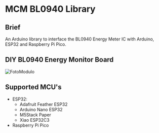 # MCM BL0940 Library

## Brief
An Arduino library to interface the BL0940 Energy Meter IC with Arduino, ESP32 and Raspberry Pi Pico.

## DIY BL0940 Energy Monitor Board

![FotoModulo](https://user-images.githubusercontent.com/49886387/219874809-0241e54c-ceb6-4885-a2be-acae7203bad2.JPG)

## Supported MCU's
- ESP32: 
  - Adafruit Feather ESP32
  - Arduino Nano ESP32
  - M5Stack Paper
  - Xiao ESP32C3
- Raspberry Pi Pico
